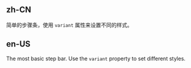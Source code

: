 ## zh-CN

简单的步骤条，使用 `variant` 属性来设置不同的样式。

## en-US

The most basic step bar. Use the `variant` property to set different styles.
